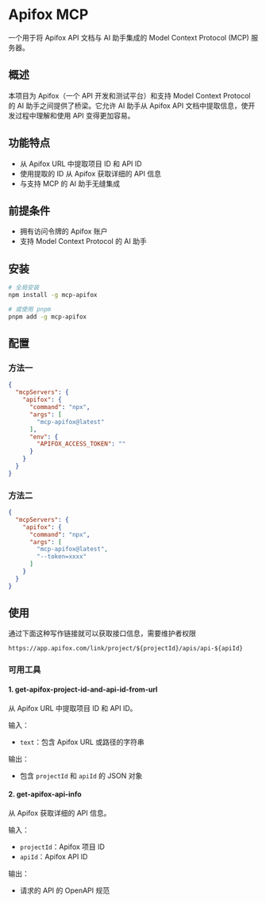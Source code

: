 # Apifox MCP

一个用于将 Apifox API 文档与 AI 助手集成的 Model Context Protocol (MCP) 服务器。

## 概述

本项目为 Apifox（一个 API 开发和测试平台）和支持 Model Context Protocol 的 AI 助手之间提供了桥梁。它允许 AI 助手从 Apifox API 文档中提取信息，使开发过程中理解和使用 API 变得更加容易。

## 功能特点

- 从 Apifox URL 中提取项目 ID 和 API ID
- 使用提取的 ID 从 Apifox 获取详细的 API 信息
- 与支持 MCP 的 AI 助手无缝集成

## 前提条件

- 拥有访问令牌的 Apifox 账户
- 支持 Model Context Protocol 的 AI 助手

## 安装

```bash
# 全局安装
npm install -g mcp-apifox

# 或使用 pnpm
pnpm add -g mcp-apifox
```

## 配置

### 方法一

```json
{
  "mcpServers": {
    "apifox": {
      "command": "npx",
      "args": [
        "mcp-apifox@latest"
      ],
      "env": {
        "APIFOX_ACCESS_TOKEN": ""
      }
    }
  }
}
```


### 方法二

```json
{
  "mcpServers": {
    "apifox": {
      "command": "npx",
      "args": [
        "mcp-apifox@latest",
        "--token=xxxx"
      ]
    }
  }
}
```


## 使用

通过下面这种写作链接就可以获取接口信息，需要维护者权限

```
https://app.apifox.com/link/project/${projectId}/apis/api-${apiId}
```

### 可用工具

#### 1. get-apifox-project-id-and-api-id-from-url

从 Apifox URL 中提取项目 ID 和 API ID。

输入：
- `text`：包含 Apifox URL 或路径的字符串

输出：
- 包含 `projectId` 和 `apiId` 的 JSON 对象

#### 2. get-apifox-api-info

从 Apifox 获取详细的 API 信息。

输入：
- `projectId`：Apifox 项目 ID
- `apiId`：Apifox API ID

输出：
- 请求的 API 的 OpenAPI 规范
